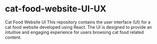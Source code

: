# cat-food-website-UI-UX
Cat Food Website UI This repository contains the user interface (UI) for a cat food website developed using React. The UI is designed to provide an intuitive and engaging experience for users browsing cat food related content. 
